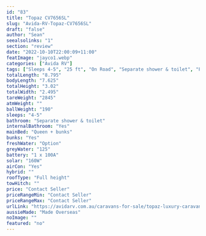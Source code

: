 ```yaml
---
id: "83"
title: "Topaz CV7656SL"
slug: "Avida-RV-Topaz-CV7656SL"
draft: "false"
author: "Sean"
seealsolinks: "1"
section: "review"
date: "2022-10-10T22:00:09+11:00"
featImage: "jayco1.webp"
categories: ["Avida RV"]
tags: ["Sleeps 4-5", "25 ft", "On Road", "Separate shower & toilet", "Full height", "Price Unknown"]
totalLength: "8.795"
bodyLength: "7.625"
totalHeight: "3.02"
totalWidth: "2.495"
tareWeight: "2845"
atmWeight: ""
ballWeight: "190"
sleeps: "4-5"
bathroom: "Separate shower & toilet"
internalBathroom: "Yes"
mainBed: "Queen + bunks"
bunks: "Yes"
freshWater: "Option"
greyWater: "125"
battery: "1 x 100A"
solar: "160W"
airCon: "Yes"
hybrid: ""
roofType: "Full height"
towHitch: ""
price: "Contact Seller"
priceRangeMin: "Contact Seller"
priceRangeMax: "Contact Seller"
urlLink: "https://avidarv.com.au/caravans-for-sale/topaz-luxury-caravan/"
aussieMade: "Made Overseas"
noImage: ""
featured: "no"
---
```

